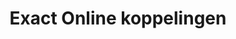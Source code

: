 ---
title: Exact Online koppelingen
key: exactonline
image: /images/@stock/Logos/exactonline-koppelingen.png
link_to: /koppelingen/exactonline
klass: boekhoud 
layout: koppelingen
referral-url: https://www.exact.com/nl/exact-online/prijzen/proefabonnement/

excerpt: Met onze ExactOnline boekhoudkoppelingen is je administratie altijd op orde. Probeer nu! Bespaar veel tijd met een Exact Online koppeling of API koppelingen.
---
